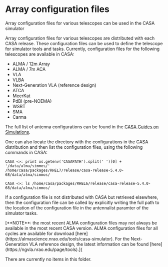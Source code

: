 

# Array configuration files 

Array configuration files for various telescopes can be used in the CASA simulator

Array configuration files for various telescopes are distributed with each CASA release. These configuration files can be used to define the telescope for simulator tools and tasks. Currently, configuration files for the following telescopes are available in CASA:

-   ALMA / 12m Array
-   ALMA / 7m ACA
-   VLA
-   VLBA
-   Next-Generation VLA (reference design)
-   ATCA
-   MeerKat
-   PdBI (pre-NOEMA)
-   WSRT
-   SMA
-   Carma

The full list of antenna configurations can be found in the [CASA Guides on Simulations](https://casaguides.nrao.edu/index.php?title=Antenna_Configurations_Models_in_CASA_Cycle6).

One can also locate the directory with the configurations in the CASA distribution and then list the configuration files, using the following commands in CASA:

    CASA <>: print os.getenv('CASAPATH').split(' ')[0] + '/data/alma/simmos/'
    /home/casa/packages/RHEL7/release/casa-release-5.4.0-68/data/alma/simmos/

    CASA <>: ls /home/casa/packages/RHEL6/release/casa-release-5.4.0-68/data/alma/simmos/

<div>

If a configuration file is not distributed with CASA but retrieved elsewhere, then the configuration file can be called by explicitly writing the full path to the location of the configuration file in the antennalist paramter of the simulator tasks.

</div>

<div class="alert alert-info">
[**NOTE**: the most recent ALMA configuration files may not always be available in the most recent CASA version. ALMA configuration files for all cycles are available for download [here](https://almascience.nrao.edu/tools/casa-simulator). For the Next-Generation VLA reference design, the latest information can be found [here](https://ngvla.nrao.edu/page/tools).]{
</div>

 

 

There are currently no items in this folder.

